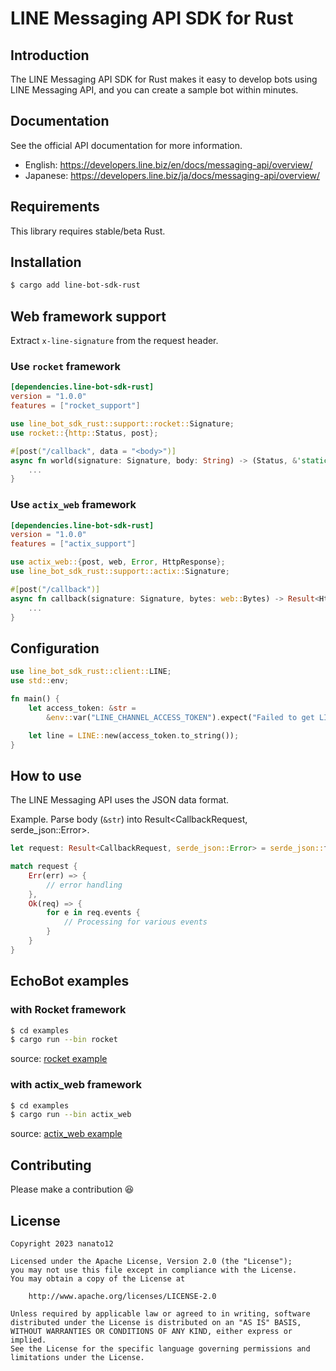 # LINE Messaging API SDK for Rust

## Introduction

The LINE Messaging API SDK for Rust makes it easy to develop bots using LINE Messaging API, and you can create a sample bot within minutes.

## Documentation

See the official API documentation for more information.

- English: <https://developers.line.biz/en/docs/messaging-api/overview/>
- Japanese: <https://developers.line.biz/ja/docs/messaging-api/overview/>

## Requirements

This library requires stable/beta Rust.

## Installation

```bash
$ cargo add line-bot-sdk-rust
```

## Web framework support

Extract `x-line-signature` from the request header.

### Use `rocket` framework

```toml
[dependencies.line-bot-sdk-rust]
version = "1.0.0"
features = ["rocket_support"]
```

```rust
use line_bot_sdk_rust::support::rocket::Signature;
use rocket::{http::Status, post};

#[post("/callback", data = "<body>")]
async fn world(signature: Signature, body: String) -> (Status, &'static str) {
    ...
}
```

### Use `actix_web` framework

```toml
[dependencies.line-bot-sdk-rust]
version = "1.0.0"
features = ["actix_support"]
```

```rust
use actix_web::{post, web, Error, HttpResponse};
use line_bot_sdk_rust::support::actix::Signature;

#[post("/callback")]
async fn callback(signature: Signature, bytes: web::Bytes) -> Result<HttpResponse, Error> {
    ...
}
```

## Configuration

```rust
use line_bot_sdk_rust::client::LINE;
use std::env;

fn main() {
    let access_token: &str =
        &env::var("LINE_CHANNEL_ACCESS_TOKEN").expect("Failed to get LINE_CHANNEL_ACCESS_TOKEN");

    let line = LINE::new(access_token.to_string());
}
```

## How to use

The LINE Messaging API uses the JSON data format.

Example. Parse body (`&str`) into Result<CallbackRequest, serde_json::Error>.

```rust
let request: Result<CallbackRequest, serde_json::Error> = serde_json::from_str(body);
```

```rust
match request {
    Err(err) => {
        // error handling
    },
    Ok(req) => {
        for e in req.events {
            // Processing for various events
        }
    }
}
```

## EchoBot examples

### with Rocket framework

```bash
$ cd examples
$ cargo run --bin rocket
```

source: [rocket example](./examples/rocket_example/src/main.rs)

### with actix_web framework

```bash
$ cd examples
$ cargo run --bin actix_web
```

source: [actix_web example](./examples/actix_web_example/src/main.rs)

## Contributing

Please make a contribution 😆

## License

```plain
Copyright 2023 nanato12

Licensed under the Apache License, Version 2.0 (the "License");
you may not use this file except in compliance with the License.
You may obtain a copy of the License at

    http://www.apache.org/licenses/LICENSE-2.0

Unless required by applicable law or agreed to in writing, software
distributed under the License is distributed on an "AS IS" BASIS,
WITHOUT WARRANTIES OR CONDITIONS OF ANY KIND, either express or implied.
See the License for the specific language governing permissions and
limitations under the License.
```

